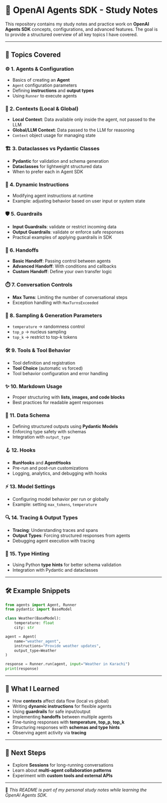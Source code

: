# 🤖 OpenAI Agents SDK - Study Notes

This repository contains my study notes and practice work on **OpenAI Agents SDK** concepts, configurations, and advanced features. The goal is to provide a structured overview of all key topics I have covered.

---

## 📌 Topics Covered

### ⚙️ 1. Agents & Configuration

* Basics of creating an **Agent**
* `Agent` configuration parameters
* Defining **instructions** and **output types**
* Using `Runner` to execute agents

### 🧠 2. Contexts (Local & Global)

* **Local Context**: Data available only inside the agent, not passed to the LLM
* **Global/LLM Context**: Data passed to the LLM for reasoning
* `Context` object usage for managing state

### 🏗️ 3. Dataclasses vs Pydantic Classes

* **Pydantic** for validation and schema generation
* **Dataclasses** for lightweight structured data
* When to prefer each in Agent SDK

### 🔄 4. Dynamic Instructions

* Modifying agent instructions at runtime
* Example: adjusting behavior based on user input or system state

### 🛡️ 5. Guardrails

* **Input Guardrails**: validate or restrict incoming data
* **Output Guardrails**: validate or enforce safe responses
* Practical examples of applying guardrails in SDK

### 🤝 6. Handoffs

* **Basic Handoff**: Passing control between agents
* **Advanced Handoff**: With conditions and callbacks
* **Custom Handoff**: Define your own transfer logic

### ⏱️ 7. Conversation Controls

* **Max Turns**: Limiting the number of conversational steps
* Exception handling with `MaxTurnsExceeded`

### 🎲 8. Sampling & Generation Parameters

* `temperature` → randomness control
* `top_p` → nucleus sampling
* `top_k` → restrict to top-k tokens

### 🛠️ 9. Tools & Tool Behavior

* Tool definition and registration
* **Tool Choice** (automatic vs forced)
* Tool behavior configuration and error handling

### ✨ 10. Markdown Usage

* Proper structuring with **lists, images, and code blocks**
* Best practices for readable agent responses

### 📑 11. Data Schema

* Defining structured outputs using **Pydantic Models**
* Enforcing type safety with schemas
* Integration with `output_type`

### 🪝 12. Hooks

* **RunHooks** and **AgentHooks**
* Pre-run and post-run customizations
* Logging, analytics, and debugging with hooks

### ⚡ 13. Model Settings

* Configuring model behavior per run or globally
* Example: setting `max_tokens`, `temperature`

### 🔍 14. Tracing & Output Types

* **Tracing**: Understanding traces and spans
* **Output Types**: Forcing structured responses from agents
* Debugging agent execution with tracing

### 📝 15. Type Hinting

* Using Python **type hints** for better schema validation
* Integration with Pydantic and dataclasses

---

## 🛠️ Example Snippets

```python
from agents import Agent, Runner
from pydantic import BaseModel

class Weather(BaseModel):
    temperature: float
    city: str

agent = Agent(
    name="weather_agent",
    instructions="Provide weather updates",
    output_type=Weather
)

response = Runner.run(agent, input="Weather in Karachi")
print(response)
```

---

## 🚀 What I Learned

* How **contexts** affect data flow (local vs global)
* Writing **dynamic instructions** for flexible agents
* Using **guardrails** for safe input/output
* Implementing **handoffs** between multiple agents
* Fine-tuning responses with **temperature, top\_p, top\_k**
* Structuring responses with **schemas and type hints**
* Observing agent activity via **tracing**

---

## 📖 Next Steps

* Explore **Sessions** for long-running conversations
* Learn about **multi-agent collaboration patterns**
* Experiment with **custom tools and external APIs**

---

📌 *This README is part of my personal study notes while learning the OpenAI Agents SDK.*
